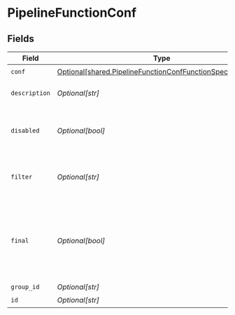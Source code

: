 # PipelineFunctionConf


## Fields

| Field                                                                                                                                  | Type                                                                                                                                   | Required                                                                                                                               | Description                                                                                                                            |
| -------------------------------------------------------------------------------------------------------------------------------------- | -------------------------------------------------------------------------------------------------------------------------------------- | -------------------------------------------------------------------------------------------------------------------------------------- | -------------------------------------------------------------------------------------------------------------------------------------- |
| `conf`                                                                                                                                 | [Optional[shared.PipelineFunctionConfFunctionSpecificConfigs]](undefined/models/shared/pipelinefunctionconffunctionspecificconfigs.md) | :heavy_check_mark:                                                                                                                     | N/A                                                                                                                                    |
| `description`                                                                                                                          | *Optional[str]*                                                                                                                        | :heavy_minus_sign:                                                                                                                     | Simple description of this step                                                                                                        |
| `disabled`                                                                                                                             | *Optional[bool]*                                                                                                                       | :heavy_minus_sign:                                                                                                                     | If true, data will not be pushed through this function                                                                                 |
| `filter`                                                                                                                               | *Optional[str]*                                                                                                                        | :heavy_minus_sign:                                                                                                                     | Filter that selects data to be fed through this function                                                                               |
| `final`                                                                                                                                | *Optional[bool]*                                                                                                                       | :heavy_minus_sign:                                                                                                                     | If true, stops the results of this function from being passed to the downstream functions                                              |
| `group_id`                                                                                                                             | *Optional[str]*                                                                                                                        | :heavy_minus_sign:                                                                                                                     | Group ID                                                                                                                               |
| `id`                                                                                                                                   | *Optional[str]*                                                                                                                        | :heavy_check_mark:                                                                                                                     | Function ID                                                                                                                            |
